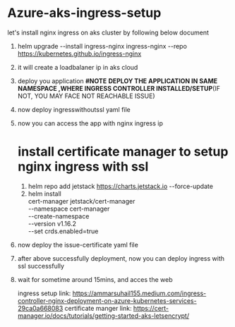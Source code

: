 # Azure-aks-ingress-setup

let's install nginx ingress on aks cluster by following below document

1. helm upgrade --install ingress-nginx ingress-nginx --repo https://kubernetes.github.io/ingress-nginx
2. it will create a loadbalaner ip in aks cloud
3. deploy you application **#NOTE** **DEPLOY THE APPLICATION IN SAME NAMESPACE ,WHERE INGRESS CONTROLLER INSTALLED/SETUP**(IF NOT, YOU MAY FACE NOT REACHABLE ISSUE)
4. now deploy ingresswithoutssl yaml file
5. now you can access the app with nginx ingress ip

   # install certificate manager to setup nginx ingress with ssl

   1. helm repo add jetstack https://charts.jetstack.io --force-update
   2. helm install \
  cert-manager jetstack/cert-manager \
  --namespace cert-manager \
  --create-namespace \
  --version v1.16.2 \
  --set crds.enabled=true
3. now deploy the issue-certificate yaml file
4. after above successfully deployment, now you can deploy ingress with ssl successfully
5. wait for sometime around 15mins, and acces the web

   ingress setup link: https://ammarsuhail155.medium.com/ingress-controller-nginx-deployment-on-azure-kubernetes-services-29ca0a668083
   certificate manger link: https://cert-manager.io/docs/tutorials/getting-started-aks-letsencrypt/
